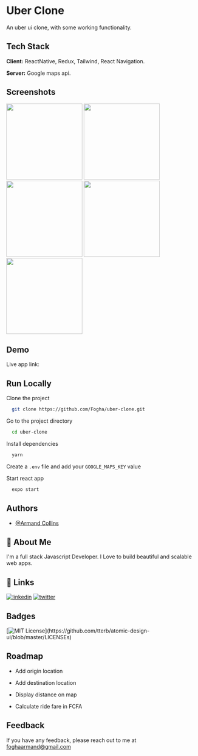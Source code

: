 # Uber Clone

An uber ui clone, with some working functionality.

## Tech Stack

**Client:** ReactNative, Redux, Tailwind, React Navigation.

**Server:** Google maps api.

## Screenshots

<img src="https://res.cloudinary.com/lorde/image/upload/v1647634048/builds/Simulator_Screen_Shot_-_iPhone_12_-_2022-03-18_at_21.06.13_ahqckq.png" width="200" />

<img src="https://res.cloudinary.com/lorde/image/upload/v1647634050/builds/Simulator_Screen_Shot_-_iPhone_12_-_2022-03-18_at_21.06.22_xzauxk.png" width="200" />

<img src="https://res.cloudinary.com/lorde/image/upload/v1647634045/builds/Simulator_Screen_Shot_-_iPhone_12_-_2022-03-18_at_21.06.07_tf24pr.png" width="200" />

<img src="https://res.cloudinary.com/lorde/image/upload/v1647634038/builds/Simulator_Screen_Shot_-_iPhone_12_-_2022-03-18_at_21.05.46_y1gsiv.png" width="200" />

<img src="https://res.cloudinary.com/lorde/image/upload/v1647634037/builds/Simulator_Screen_Shot_-_iPhone_12_-_2022-03-18_at_21.05.30_pukuzd.png" width="200" />

## Demo

Live app link:

## Run Locally

Clone the project

```bash
  git clone https://github.com/Fogha/uber-clone.git
```

Go to the project directory

```bash
  cd uber-clone
```

Install dependencies

```bash
  yarn
```
Create a `` .env `` file and add your `` GOOGLE_MAPS_KEY `` value

Start react app

```bash
  expo start
```

## Authors

- [@Armand Collins](https://www.github.com/Fogha)

## 🚀 About Me

I'm a full stack Javascript Developer. I Love to build beautiful and scalable web apps.

## 🔗 Links

[![linkedin](https://img.shields.io/badge/linkedin-0A66C2?style=for-the-badge&logo=linkedin&logoColor=white)](https://www.linkedin.com/in/armand-collins-6974b3166)
[![twitter](https://img.shields.io/badge/twitter-1DA1F2?style=for-the-badge&logo=twitter&logoColor=white)](https://twitter.com/locrae_)

## Badges

[![MIT License](https://img.shields.io/apm/l/atomic-design-ui.svg?)](https://github.com/tterb/atomic-design-ui/blob/master/LICENSEs)

## Roadmap

- Add origin location

- Add destination location

- Display distance on map

- Calculate ride fare in FCFA

## Feedback

If you have any feedback, please reach out to me at foghaarmand@gmail.com
